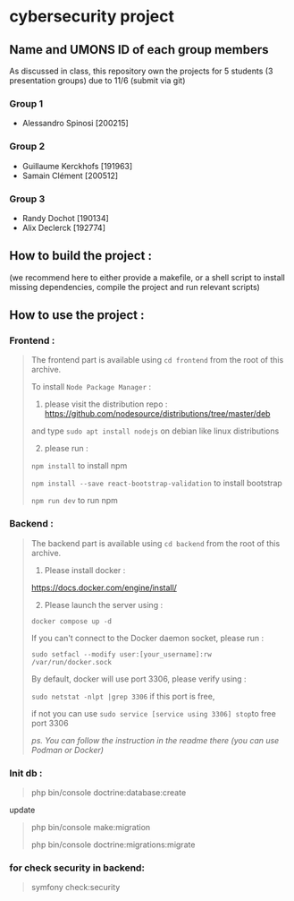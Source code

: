 # cybersecurity project

## Name and UMONS ID of each group members

As discussed in class, this repository own the projects for 5 students (3 presentation groups)
due to 11/6 (submit via git)

### Group 1
- Alessandro Spinosi [200215]

### Group 2
- Guillaume Kerckhofs [191963]
- Samain Clément [200512]

### Group 3
- Randy Dochot [190134]
- Alix Declerck [192774]

## How to build the project :
(we recommend here to either provide a makefile,
or a shell script to install missing dependencies, compile the project and run relevant
scripts)

## How to use the project :

### Frontend :

>  The frontend part is available using `cd frontend` from the root of this archive.
> 
> To install `Node Package Manager` : 
>
> 1. please visit the distribution repo : https://github.com/nodesource/distributions/tree/master/deb
> 
>   and type `sudo apt install nodejs` on debian like linux distributions
>
> 2. please run : 
> 
>   `npm install` to install npm
> 
>   `npm install --save react-bootstrap-validation` to install bootstrap
> 
>   `npm run dev` to run npm
>

### Backend :

>  The backend part is available using `cd backend` from the root of this archive.
> 
> 1. Please install docker :
> 
>   https://docs.docker.com/engine/install/
> 
> 2. Please launch the server using :
> 
>   `docker compose up -d`
>   
>   If you can't connect to the Docker daemon socket, please run :
> 
>   `sudo setfacl --modify user:[your_username]:rw /var/run/docker.sock`
> 
>   By default, docker will use port 3306, please verify using :
> 
>   `sudo netstat -nlpt |grep 3306` if this port is free, 
> 
>   if not you can use `sudo service [service using 3306] stop`to free port 3306
> 
> _ps. You can follow the instruction in the readme there (you can use Podman or Docker)_

### Init db :

>  php bin/console doctrine:database:create 
>
update
>  php bin/console make:migration 
>
>  php bin/console doctrine:migrations:migrate


### for check security in backend:

> symfony check:security